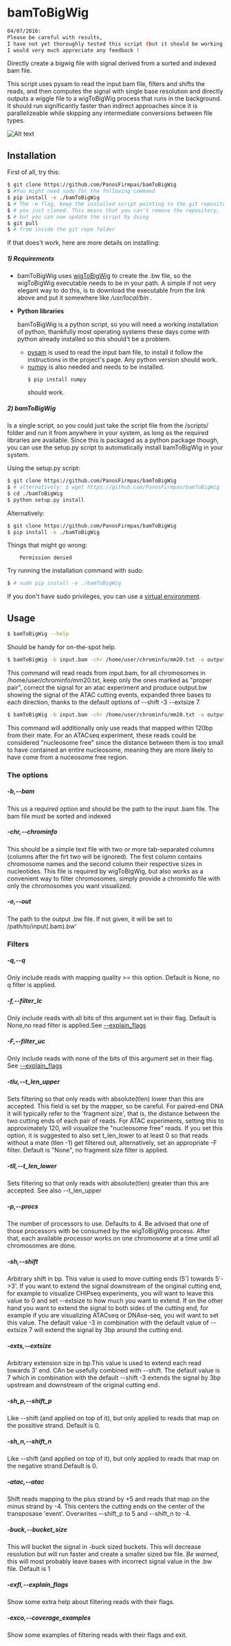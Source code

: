 # bamToBigWig

```sh
04/07/2016:
Please be careful with results, 
I have not yet thoroughly tested this script (but it should be working properly).
I would very much appreciate any feedback !
```
Directly create a bigwig file with signal derived from a sorted and indexed bam file.

This script uses pysam to read the input bam file, filters and shifts the reads,
and then computes the signal with single base resolution and directly outputs
a wiggle file to a wigToBigWig process that runs in the background. It
should run significantly faster than indirect approaches since it is parallelizeable
while skipping any intermediate conversions between file types.

![Alt text](/Drawing.png?raw=true "Optional Title")

    
    
    
## Installation
First of all, try this:
```sh
$ git clone https://github.com/PanosFirmpas/bamToBigWig
$ #You might need sudo for the following command
$ pip install -e ./bamToBigWig
$ # The -e flag, keep the installed script pointing to the git repository that
$ # you just cloned. This means that you can't remove the repository,
$ # but you can now update the script by doing 
$ git pull
$ # from inside the git repo folder
```
If that does't work, here are more details on installing:
##### 1) Requirements
* bamToBigWig uses [wigToBigWig](https://genome.ucsc.edu/util.html) to create the .bw file, so the wigToBigWig executable needs to be in your path. A simple if not very elegant way to do this, is to download the executable from the link above and put it somewhere like */usr/local/bin* .
*  **Python libraries**
    
    bamToBigWig is a python script, so you will need a working installation of python, thankfully most operating systems these days come with python already installed so this should't be a problem.
    *    [pysam](https://github.com/pysam-developers/pysam) is used to read the input bam file, to install it follow the instructions in the project's page. Any python version should work.
    *    [numpy](http://www.scipy.org/scipylib/download.html) is also needed and needs to be installed.
            ```
            $ pip install numpy
            ```
            should work.
    
##### 2) bamToBigWig

Is a single script, so you could just take the script file from the /scripts/ folder and run it from anywhere in your system, as long as the required libraries are available. Since this is packaged as a python package though, you can use the setup.py script to automatically install bamToBigWig in your system.

Using the setup.py script:
```sh
$ git clone https://github.com/PanosFirmpas/bamToBigWig
$ # alternatively: $ wget https://github.com/PanosFirmpas/bamToBigWig
$ cd ./bamToBigWig
$ python setup.py install
```
Alternatively:
```sh
$ git clone https://github.com/PanosFirmpas/bamToBigWig
$ pip install -e ./bamToBigWig
```

Things that might go wrong:
        
        Permission denied
Try running the installation command with sudo:

```sh
$ # sudo pip install -e ./bamToBigWig
```

If you don't have sudo privileges, you can use a [virtual environment](https://virtualenv.pypa.io/en/latest/).

## Usage
```sh
$ bamToBigWig --help
```

Should be handy for on-the-spot help.

```sh
$ bamToBigWig -b input.bam -chr /home/user/chrominfo/mm20.txt -o output.bw -q 10 -f 2 -atac --
```
This command will read reads from input.bam, for all chromosomes in /home/user/chrominfo/mm20.txt,
keep only the ones marked as "proper pair", correct the signal for an atac experiment and
produce output.bw showing the signal of the ATAC cutting events, expanded three bases to each direction,
thanks to the default options of --shift -3 --extsize 7.

```sh
$ bamToBigWig -b input.bam -chr /home/user/chrominfo/mm20.txt -o output.bw -q 10 -f 2 -atac -tlu 120
```
This command will additionally only use reads that mapped within 120bp from their mate. For an ATACseq experiment,
these reads could be considered "nucleosome free" since the distance between them is too small to have
contained an entire nucleosome, meaning they are more likely to have come from a nuceosome free region.


### The options
#####  -b,--bam
This us a required option and should be the path to the input .bam file.
The bam file must be sorted and indexed
#####  -chr,--chrominfo
This should be a simple text file with two or more tab-separated columns (columns after the firt two will be ignored). The first column contains chromosome names and the second column their respective sizes in nucleotides. This file is required by wigToBigWig, but also works as a convenient way to filter chromosomes, simply provide a chrominfo file with only the chromosomes you want visualized.
#####  -o,--out
The path to the output .bw file. If not given, it will be set to /path/to/input(.bam).bw'
### Filters
#####  -q,--q
Only include reads with mapping quality >= this option. Default is None, no q filter is applied.
#####  -f,--filter_lc
Only include reads with all bits of this argument set in their flag. Default is None,no read filter is applied.See [--explain_flags](https://github.com/PanosFirmpas/bamToBigWig#--explain_flags)
#####  -F,--filter_uc
Only include reads with none of the bits of this argument set in their flag. See [--explain_flags](https://github.com/PanosFirmpas/bamToBigWig#--explain_flags)
#####  -tlu,--t_len_upper
Sets filtering so that only reads with absolute(tlen) lower than this are accepted.
This field is set by the mapper, so be careful. For paired-end DNA it will typically refer to the
'fragment size', that is, the distance between the two cutting ends of each pair of reads. For ATAC experiments, setting this to approximately 120, will visualize the "nucleosome free" reads.  If you set this option, it is suggested to also set t_len_lower to at least 0 so that reads without a mate (tlen -1) get filtered out, alternatively, set an appropriate -F filter.  Default is "None", no fragment size filter is applied.
#####  -tll,--t_len_lower
Sets filtering so that only reads with absolute(tlen) greater than this are accepted. See also --t_len_upper
##### -p,--procs
The number of processors to use. Defaults to 4. Be advised that one of those processors with be consumed by the wigToBigWig process. After that, each available processor works on one chromosome at a time until all chromosomes are done.
#####  -sh,--shift
Arbitrary shift in bp. This value is used to move cutting ends (5') towards 5'->3'. If you want to
extend the signal downstream of the original cutting end, for example to visualize CHIPseq experiments,
you will want to leave this value to 0 and set --extsize to how much you want to extend. If on the
other hand you want to extend the signal to both sides of the cutting end, for example if you are
visualizing ATACseq or DNAse-seq, you will want to set this value. The default value -3 in combination
with the default value of --extsize 7 will extend the signal by 3bp around the cutting end. 

#####  -exts,--extsize
Arbitrary extension size in bp.This value is used to extend each read towards 3' end.
CAn be usefully combined with --shift. The default value is 7 which in combination with the 
default --shift -3 extends the signal by 3bp upstream and downstream of the original cutting end.
#####  -sh_p,--shift_p
Like --shift (and applied on top of it), but only applied to reads that map on the possitive strand. Default is 0.
#####  -sh_n,--shift_n
Like --shift (and applied on top of it), but only applied to reads that map on the negative strand.Default is 0.
#####  -atac,--atac
Shift reads mapping to the plus strand by +5 and reads that map
on the minus strand by -4. This centers the cutting ends on the center of the
transposase 'event'. Overwrites --shift_p to 5 and --shift_n to -4.
##### -buck,--bucket_size 
This will bucket the signal in -buck sized buckets. This will decrease resolution but will run faster and
create a smaller sized bw file. *Be warned*, this will most probably leave bases with incorrect signal value
in the .bw file. Default is 1
##### -exfl,--explain_flags
Show some extra help about filtering reads with their flags.
##### -exco,--coverage_examples
Show some examples of filtering reads with their flags and exit.






